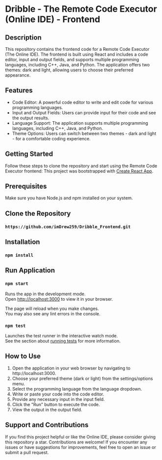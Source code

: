 

# Dribble - The Remote Code Executor (Online IDE) - Frontend

## Description
This repository contains the frontend code for a Remote Code Executor (The Online IDE). The frontend is built using React and includes a code editor, input and output fields, and supports multiple programming languages, including C++, Java, and Python. The application offers two themes: dark and light, allowing users to choose their preferred appearance.

## Features
- Code Editor: A powerful code editor to write and edit code for various programming languages.
- Input and Output Fields: Users can provide input for their code and see the output results.
- Language Support: The application supports multiple programming languages, including C++, Java, and Python.
- Theme Options: Users can switch between two themes - dark and light - for a comfortable coding experience.

## Getting Started
Follow these steps to clone the repository and start using the Remote Code Executor frontend:
This project was bootstrapped with [Create React App](https://github.com/facebook/create-react-app).

## Prerequisites
Make sure you have Node.js and npm installed on your system.

## Clone the Repository
### `https://github.com/imDrew259/Dribble_Frontend.git`

## Installation
### `npm install`


## Run Application
### `npm start`

Runs the app in the development mode.\
Open [http://localhost:3000](http://localhost:3000) to view it in your browser.

The page will reload when you make changes.\
You may also see any lint errors in the console.

### `npm test`

Launches the test runner in the interactive watch mode.\
See the section about [running tests](https://facebook.github.io/create-react-app/docs/running-tests) for more information.

## How to Use
1. Open the application in your web browser by navigating to http://localhost:3000.
2. Choose your preferred theme (dark or light) from the settings/options menu.
3. Select the programming language from the language dropdown.
4. Write or paste your code into the code editor.
5. Provide any necessary input in the input field.
6. Click the "Run" button to execute the code.
7. View the output in the output field.

## Support and Contributions
If you find this project helpful or like the Online IDE, please consider giving this repository a star. Contributions are welcome! If you encounter any issues or have suggestions for improvements, feel free to open an issue or submit a pull request.
